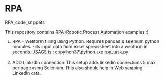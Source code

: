 # RPA
RPA_code_snippets <br>

This repository contains RPA (Robotic Process Automation examples :) <br>

1) RPA - Webform filling using Python. Requires pandas & selenium python modules. Fills input data from excel spreadsheet into a
webform in seconds. USAGE is : c:\python37\python.exe rpa_task.py <br><br>
2) ADD LinkedIn connection: This setup adds linkedin connections 5 max per page using Selenium. This also should help in Web scraping LinkedIn data.



